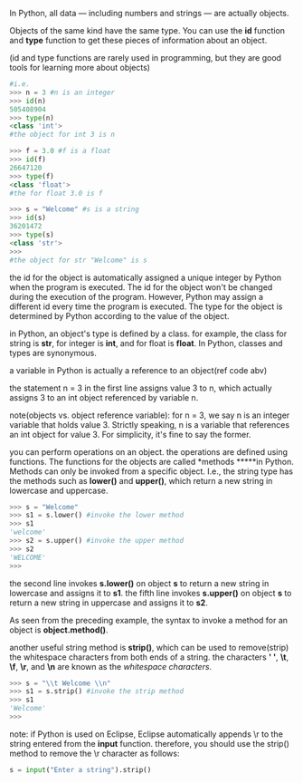 In Python, all data — including numbers and strings — are actually objects.

Objects of the same kind have the same type. You can use the **id** function and **type** function to get these pieces of information about an object.

(id and type functions are rarely used in programming, but they are good tools for learning more about objects)

```python
#i.e.
>>> n = 3 #n is an integer
>>> id(n)
505408904
>>> type(n)
<class 'int'>
#the object for int 3 is n

>>> f = 3.0 #f is a float
>>> id(f)
26647120
>>> type(f)
<class 'float'>
#the for float 3.0 is f

>>> s = "Welcome" #s is a string
>>> id(s)
36201472
>>> type(s)
<class 'str'>
>>>
#the object for str "Welcome" is s
```

the id for the object is automatically assigned a unique integer by Python when the program is executed. The id for the object won't be changed during the execution of the program. However, Python may assign a different id every time the program is executed. The type for the object is determined by Python according to the value of the object.

in Python, an object's type is defined by a class. for example, the class for string is **str**, for integer is **int**, and for float is **float**. In Python, classes and types are synonymous.

a variable in Python is actually a reference to an object(ref code abv)

the statement n = 3 in the first line assigns value 3 to n, which actually assigns 3 to an int object referenced by variable n.

note(objects vs. object reference variable): for n = 3, we say n is an integer variable that holds value 3. Strictly speaking, n is a variable that references an int object for value 3. For simplicity, it's fine to say the former.

you can perform operations on an object. the operations are defined using functions. The functions for the objects are called \*methods \*\*\*\*\*in Python. Methods can only be invoked from a specific object. I.e., the string type has the methods such as **lower()** and **upper()**, which return a new string in lowercase and uppercase.

```python
>>> s = "Welcome"
>>> s1 = s.lower() #invoke the lower method
>>> s1
'welcome'
>>> s2 = s.upper() #invoke the upper method
>>> s2
'WELCOME'
>>>
```

the second line invokes **s.lower()** on object **s** to return a new string in lowercase and assigns it to **s1**. the fifth line invokes **s.upper()** on object **s** to return a new string in uppercase and assigns it to **s2**.

As seen from the preceding example, the syntax to invoke a method for an object is **object.method()**.

another useful string method is **strip()**, which can be used to remove(strip) the whitespace characters from both ends of a string. the characters **' '**, **\\t**, **\\f**, **\\r**, and **\\n** are known as the _whitespace characters_.

```python
>>> s = "\\t Welcome \\n"
>>> s1 = s.strip() #invoke the strip method
>>> s1
'Welcome'
>>>
```

note: if Python is used on Eclipse, Eclipse automatically appends \\r to the string entered from the **input** function. therefore, you should use the strip() method to remove the \\r character as follows:

```python
s = input("Enter a string").strip()
```